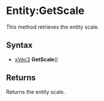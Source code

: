 # Entity:GetScale

This method retrieves the entity scale.

## Syntax

- [xVec3](xVec3.md) **GetScale**()

## Returns

Returns the entity scale.
